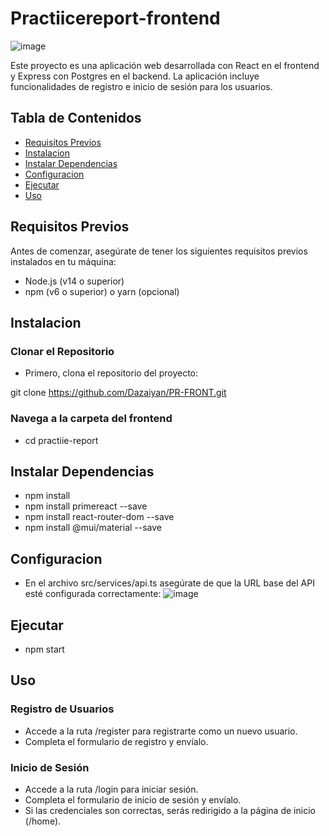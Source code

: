 # Practiicereport-frontend
![image](https://github.com/Dazaiyan/PR-FRONT/assets/115562720/694b2882-f8f7-47b2-9339-8d2a7c50bf4b)

Este proyecto es una aplicación web desarrollada con React en el frontend y Express con Postgres en el backend. La aplicación incluye funcionalidades de registro e inicio de sesión para los usuarios.

## Tabla de Contenidos
- [Requisitos Previos](#requisitos-previos)
- [Instalacion](#instalacion)
- [Instalar Dependencias](#instalar-dependencias)
- [Configuracion](#configuracion)
- [Ejecutar](#ejecutar)
- [Uso](#uso)

## Requisitos Previos
Antes de comenzar, asegúrate de tener los siguientes requisitos previos instalados en tu máquina:

- Node.js (v14 o superior)
- npm (v6 o superior) o yarn (opcional)

## Instalacion

### **Clonar el Repositorio**
- Primero, clona el repositorio del proyecto:

git clone https://github.com/Dazaiyan/PR-FRONT.git

### **Navega a la carpeta del frontend**
- cd practiie-report

## Instalar Dependencias
- npm install
- npm install primereact --save
- npm install react-router-dom --save
- npm install @mui/material --save

## Configuracion
- En el archivo src/services/api.ts asegúrate de que la URL base del API esté configurada correctamente:
![image](https://github.com/Dazaiyan/PR-FRONT/assets/115562720/c766e73a-cb8b-46da-bfba-fd9a03ed8568)

## Ejecutar 
- npm start

## Uso
### **Registro de Usuarios**
- Accede a la ruta /register para registrarte como un nuevo usuario.
- Completa el formulario de registro y envíalo.

### **Inicio de Sesión**
- Accede a la ruta /login para iniciar sesión.
- Completa el formulario de inicio de sesión y envíalo.
- Si las credenciales son correctas, serás redirigido a la página de inicio (/home).
